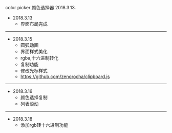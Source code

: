 color picker
颜色选择器
2018.3.13.

+ 2018.3.13
    - 界面布局完成

***

+ 2018.3.15
	- 圆弧动画
	- 界面样式美化    
	- rgba,十六进制转化
	- 复制功能
	- 修改光标样式
	- https://github.com/zenorocha/clipboard.js

***

+ 2018.3.16
	- 颜色选择复制
	- 列表滚动
	
***

+ 2018.3.18
	- 添加rgb转十六进制功能
